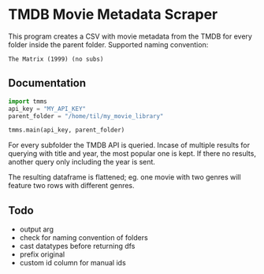 # TMDB Movie Metadata Scraper

This program creates a CSV with movie metadata from the TMDB for every folder inside the parent folder.
Supported naming convention:
```
The Matrix (1999) (no subs)
```

## Documentation
```python
import tmms
api_key = "MY_API_KEY"
parent_folder = "/home/til/my_movie_library"

tmms.main(api_key, parent_folder)
```

For every subfolder the TMDB API is queried. Incase of multiple results for querying with title and year, the most popular one is kept. If there no results, another query only including the year is sent.

The resulting dataframe is flattened; eg. one movie with two genres will feature two rows with different genres. 

## Todo
* output arg
* check for naming convention of folders
* cast datatypes before returning dfs
* prefix original
* custom id column for manual ids